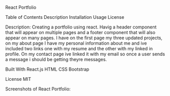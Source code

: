 React Portfolio

Table of Contents Description Installation Usage License


Description: Creating a portfolio using react. Havig a header component that will appear on multiple pages and a footer component that will also appear on many pages. 
I have on the first page my three updated projects, on my about page I have my personal information about me and ive included two links one with my resume and the other 
with my linked in profile. On my contact page ive linked it with my email so once a user sends a message i should be getting theyre messages.

Built With
React.js
HTML
CSS
Bootstrap

License MIT

Screenshots of React Portfolio:

